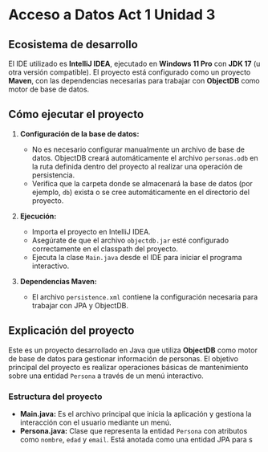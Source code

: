 # Acceso a Datos Act 1 Unidad 3

## Ecosistema de desarrollo

El IDE utilizado es **IntelliJ IDEA**, ejecutado en **Windows 11 Pro** con **JDK 17** (u otra versión compatible). El proyecto está configurado como un proyecto **Maven**, con las dependencias necesarias para trabajar con **ObjectDB** como motor de base de datos.

## Cómo ejecutar el proyecto

1. **Configuración de la base de datos:**
    - No es necesario configurar manualmente un archivo de base de datos. ObjectDB creará automáticamente el archivo `personas.odb` en la ruta definida dentro del proyecto al realizar una operación de persistencia.
    - Verifica que la carpeta donde se almacenará la base de datos (por ejemplo, `db`) exista o se cree automáticamente en el directorio del proyecto.

2. **Ejecución:**
    - Importa el proyecto en IntelliJ IDEA.
    - Asegúrate de que el archivo `objectdb.jar` esté configurado correctamente en el classpath del proyecto.
    - Ejecuta la clase `Main.java` desde el IDE para iniciar el programa interactivo.

3. **Dependencias Maven:**
    - El archivo `persistence.xml` contiene la configuración necesaria para trabajar con JPA y ObjectDB.

## Explicación del proyecto

Este es un proyecto desarrollado en Java que utiliza **ObjectDB** como motor de base de datos para gestionar información de personas. El objetivo principal del proyecto es realizar operaciones básicas de mantenimiento sobre una entidad `Persona` a través de un menú interactivo.

### **Estructura del proyecto**

- **Main.java:** Es el archivo principal que inicia la aplicación y gestiona la interacción con el usuario mediante un menú.
- **Persona.java:** Clase que representa la entidad `Persona` con atributos como `nombre`, `edad` y `email`. Está anotada como una entidad JPA para s